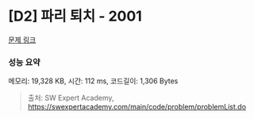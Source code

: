 # [D2] 파리 퇴치 - 2001 

[문제 링크](https://swexpertacademy.com/main/code/problem/problemDetail.do?contestProbId=AV5PzOCKAigDFAUq) 

### 성능 요약

메모리: 19,328 KB, 시간: 112 ms, 코드길이: 1,306 Bytes



> 출처: SW Expert Academy, https://swexpertacademy.com/main/code/problem/problemList.do
